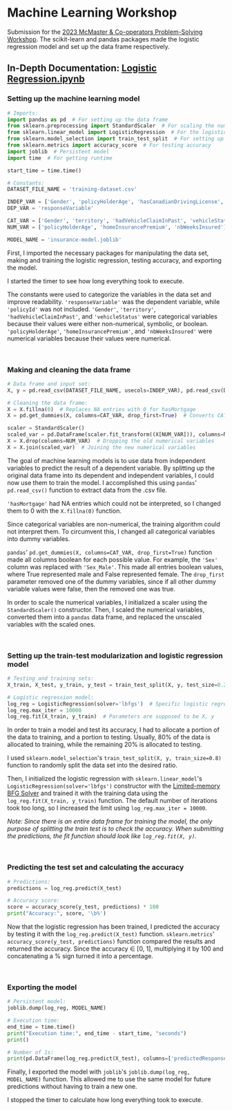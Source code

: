 # Machine Learning Workshop

Submission for the [2023 McMaster & Co-operators Problem-Solving Workshop](https://math.mcmaster.ca/fourth-mcmaster-co-operators-problem-solving-workshop/). The scikit-learn and pandas packages made the logistic regression model and set up the data frame respectively.

## In-Depth Documentation: [Logistic Regression.ipynb](/Machine%20Learning%20Workshop/Logistic%20Regression.ipynb)

### Setting up the machine learning model

```python
# Imports:
import pandas as pd  # For setting up the data frame
from sklearn.preprocessing import StandardScaler  # For scaling the numerical values
from sklearn.linear_model import LogisticRegression  # For the logistic regression model
from sklearn.model_selection import train_test_split  # For setting up the train-test modularization
from sklearn.metrics import accuracy_score  # For testing accuracy
import joblib  # Persistent model
import time  # For getting runtime

start_time = time.time()

# Constants:
DATASET_FILE_NAME = 'training-dataset.csv'

INDEP_VAR = ['Gender', 'policyHolderAge', 'hasCanadianDrivingLicense', 'territory', 'hasAutoInsurance', 'hadVehicleClaimInPast', 'homeInsurancePremium', 'isOwner', 'rentedVehicle', 'hasMortgage', 'nbWeeksInsured', 'vehicleStatus']
DEP_VAR = 'responseVariable'

CAT_VAR = ['Gender', 'territory', 'hadVehicleClaimInPast', 'vehicleStatus']
NUM_VAR = ['policyHolderAge', 'homeInsurancePremium', 'nbWeeksInsured']

MODEL_NAME = 'insurance-model.joblib'
```

First, I imported the necessary packages for manipulating the data set, making and training the logistic regression, testing accuracy, and exporting the model.

I started the timer to see how long everything took to execute.

The constants were used to categorize the variables in the data set and improve readability. `'responseVariable'` was the dependent variable, while `'policyId'` was not included. `'Gender'`, `'territory'`, `'hadVehicleClaimInPast'`, and `'vehicleStatus'` were categorical variables because their values were either non-numerical, symbolic, or boolean. `'policyHolderAge'`, `'homeInsurancePremium'`, and `'nbWeeksInsured'` were numerical variables because their values were numerical.

<br>

### Making and cleaning the data frame

```python
# Data frame and input set:
X, y = pd.read_csv(DATASET_FILE_NAME, usecols=INDEP_VAR), pd.read_csv(DATASET_FILE_NAME)[DEP_VAR]

# Cleaning the data frame:
X = X.fillna(0)  # Replaces NA entries with 0 for hasMortgage
X = pd.get_dummies(X, columns=CAT_VAR, drop_first=True)  # Converts CAT_VAR into boolean variables

scaler = StandardScaler()
scaled_var = pd.DataFrame(scaler.fit_transform((X[NUM_VAR])), columns=NUM_VAR)  # Scaling the numerical variables
X = X.drop(columns=NUM_VAR)  # Dropping the old numerical variables
X = X.join(scaled_var)  # Joining the new numerical variables
```

The goal of machine learning models is to use data from independent variables to predict the result of a dependent variable. By splitting up the original data frame into its dependent and independent variables, I could now use them to train the model. I accomplished this using `pandas`' `pd.read_csv()` function to extract data from the .csv file.

`'hasMortgage'` had NA entries which could not be interpreted, so I changed them to 0 with the `X.fillna(0)` function.

Since categorical variables are non-numerical, the training algorithm could not interpret them. To circumvent this, I changed all categorical variables into dummy variables.

`pandas`' `pd.get_dummies(X, columns=CAT_VAR, drop_first=True)` function made all columns boolean for each possible value. For example, the `'Sex'` column was replaced with `'Sex_Male'`. This made all entries boolean values, where True represented male and False represented female. The `drop_first` parameter removed one of the dummy variables, since if all other dummy variable values were false, then the removed one was true.

In order to scale the numerical variables, I initialized a scaler using the `StandardScaler()` constructor. Then, I scaled the numerical variables, converted them into a `pandas` data frame, and replaced the unscaled variables with the scaled ones.

<br>

### Setting up the train-test modularization and logistic regression model

```python
# Testing and training sets:
X_train, X_test, y_train, y_test = train_test_split(X, y, test_size=0.2)

# Logistic regression model:
log_reg = LogisticRegression(solver='lbfgs')  # Specific logistic regression algorithm
log_reg.max_iter = 10000
log_reg.fit(X_train, y_train)  # Parameters are supposed to be X, y
```

In order to train a model and test its accuracy, I had to allocate a portion of the data to training, and a portion to testing. Usually, 80% of the data is allocated to training, while the remaining 20% is allocated to testing.

I used `sklearn.model_selection`'s `train_test_split(X, y, train_size=0.8)` function to randomly split the data set into the desired ratio.

Then, I initialized the logistic regression with `sklearn.linear_model`'s `LogisticRegression(solver='lbfgs')` constructor with the [Limited-memory BFG Solver](https://en.wikipedia.org/wiki/Limited-memory_BFGS) and trained it with the training data using the `log_reg.fit(X_train, y_train)` function. The default number of iterations took too long, so I increased the limit using `log_reg.max_iter = 10000`.

*Note: Since there is an entire data frame for training the model, the only purpose of splitting the train test is to check the accuracy. When submitting the predictions, the fit function should look like `log_reg.fit(X, y)`.*

<br>

### Predicting the test set and calculating the accuracy

```python
# Predictions:
predictions = log_reg.predict(X_test)

# Accuracy score:
score = accuracy_score(y_test, predictions) * 100
print("Accuracy:", score, '\b%')
```

Now that the logistic regression has been trained, I predicted the accuracy by testing it with the `log_reg.predict(X_test)` function. `sklearn.metrics`' `accuracy_score(y_test, predictions)` function compared the results and returned the accuracy. Since the accuracy ∈ [0, 1], multiplying it by 100 and concatenating a % sign turned it into a percentage.

<br>

### Exporting the model

```python
# Persistent model:
joblib.dump(log_reg, MODEL_NAME)

# Execution time:
end_time = time.time()
print("Execution time:", end_time - start_time, "seconds")
print()

# Number of 1s:
print(pd.DataFrame(log_reg.predict(X_test), columns=['predictedResponseVariable'])['predictedResponseVariable'].value_counts())
```

Finally, I exported the model with `joblib`'s `joblib.dump(log_reg, MODEL_NAME)` function. This allowed me to use the same model for future predictions without having to train a new one.

I stopped the timer to calculate how long everything took to execute.
